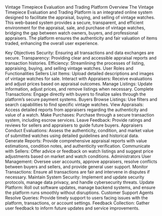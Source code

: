 Vintage Timepiece Evaluation and Trading Platform
Overview
The Vintage Timepiece Evaluation and Trading Platform is an integrated online system designed to facilitate the appraisal, buying, and selling of vintage watches. This web-based system provides a secure, transparent, and efficient environment for the appraisal, sale, and purchase of vintage watches, bridging the gap between watch owners, buyers, and professional appraisers. The platform ensures the authenticity and fair valuation of items traded, enhancing the overall user experience.

Key Objectives
Security: Ensuring all transactions and data exchanges are secure.
Transparency: Providing clear and accessible appraisal reports and transaction histories.
Efficiency: Streamlining the processes of listing, appraising, buying, and selling vintage watches.
User Roles and Functionalities
Sellers
List Items: Upload detailed descriptions and images of vintage watches for sale.
Interact with Appraisers: Receive evaluations and adjust prices based on appraisal outcomes.
Manage Listings: Update information, adjust prices, and remove listings when necessary.
Complete Transactions: Engage directly with buyers to finalize sales through the platform’s secure payment systems.
Buyers
Browse Listings: Use filters and search capabilities to find specific vintage watches.
View Appraisals: Access detailed reports from appraisers regarding the authenticity and value of a watch.
Make Purchases: Purchase through a secure transaction system, including escrow services.
Leave Feedback: Provide ratings and reviews for sellers and appraisers to guide future buyers.
Appraisers
Conduct Evaluations: Assess the authenticity, condition, and market value of submitted watches using detailed guidelines and historical data.
Generate Reports: Provide comprehensive appraisal reports with value estimations, condition notes, and authenticity verification.
Communicate with Sellers: Offer advice or feedback on watch listings and suggest price adjustments based on market and watch conditions.
Administrators
User Management: Oversee user accounts, approve appraisers, resolve conflicts between buyers and sellers, and provide general user support.
Monitor Transactions: Ensure all transactions are fair and intervene in disputes if necessary.
Maintain System Security: Implement and update security protocols, manage data privacy, and handle cybersecurity threats.
Update Platform: Roll out software updates, manage backend systems, and ensure the platform runs smoothly without disruptions.
Customer Support Agents
Resolve Queries: Provide timely support to users facing issues with the platform, transactions, or account settings.
Feedback Collection: Gather user feedback to inform future updates and service improvements.
